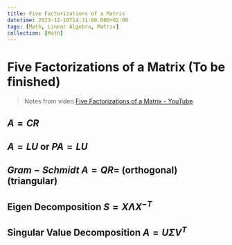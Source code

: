 ```yaml
---
title: Five Factorizations of a Matrix
datetime: 2023-12-10T14:31:00.000+02:00
tags: [Math, Linear Algebra, Matrix]
collection: [Math]
---
```


# Five Factorizations of a Matrix (To be finished)

> Notes from video [Five Factorizations of a Matrix - YouTube](https://www.youtube.com/watch?v=nTwRjQ4xqUc)

## $A=CR$

## $A=LU$ or $PA=LU$

## $Gram-Schmidt$ $A=QR=$ (orthogonal)(triangular)

## Eigen Decomposition $S=X\Lambda X^{-T}$

## Singular Value Decomposition $A=U\Sigma V^T$

